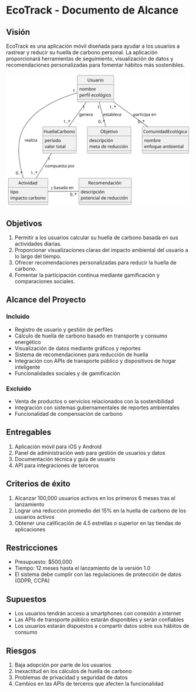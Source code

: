 # EcoTrack - Documento de Alcance

## Visión

EcoTrack es una aplicación móvil diseñada para ayudar a los usuarios a rastrear y reducir su huella de carbono personal. La aplicación proporcionará herramientas de seguimiento, visualización de datos y recomendaciones personalizadas para fomentar hábitos más sostenibles.

![](/images/modelosUML/traspaso/caso/EcoTrackMDD.svg)

## Objetivos

1. Permitir a los usuarios calcular su huella de carbono basada en sus actividades diarias.
2. Proporcionar visualizaciones claras del impacto ambiental del usuario a lo largo del tiempo.
3. Ofrecer recomendaciones personalizadas para reducir la huella de carbono.
4. Fomentar la participación continua mediante gamificación y comparaciones sociales.

## Alcance del Proyecto

### Incluido

- Registro de usuario y gestión de perfiles
- Cálculo de huella de carbono basado en transporte y consumo energético
- Visualización de datos mediante gráficos y reportes
- Sistema de recomendaciones para reducción de huella
- Integración con APIs de transporte público y dispositivos de hogar inteligente
- Funcionalidades sociales y de gamificación

### Excluido

- Venta de productos o servicios relacionados con la sostenibilidad
- Integración con sistemas gubernamentales de reportes ambientales
- Funcionalidad de compensación de carbono

## Entregables

1. Aplicación móvil para iOS y Android
2. Panel de administración web para gestión de usuarios y datos
3. Documentación técnica y guía de usuario
4. API para integraciones de terceros

## Criterios de éxito

1. Alcanzar 100,000 usuarios activos en los primeros 6 meses tras el lanzamiento
2. Lograr una reducción promedio del 15% en la huella de carbono de los usuarios activos
3. Obtener una calificación de 4.5 estrellas o superior en las tiendas de aplicaciones

## Restricciones

- Presupuesto: $500,000
- Tiempo: 12 meses hasta el lanzamiento de la versión 1.0
- El sistema debe cumplir con las regulaciones de protección de datos (GDPR, CCPA)

## Supuestos

- Los usuarios tendrán acceso a smartphones con conexión a internet
- Las APIs de transporte público estarán disponibles y serán confiables
- Los usuarios estarán dispuestos a compartir datos sobre sus hábitos de consumo

## Riesgos

1. Baja adopción por parte de los usuarios
2. Inexactitud en los cálculos de huella de carbono
3. Problemas de privacidad y seguridad de datos
4. Cambios en las APIs de terceros que afecten la funcionalidad
